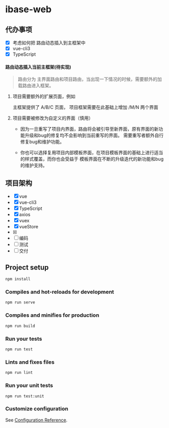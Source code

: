 # ibase-web

## 代办事项
- [x] 考虑如何把 路由动态插入到主框架中
- [x] vue-cli3
- [x] TypeScript

#### 路由动态插入当前主框架(待实现)

> 路由分为 主界面路由和项目路由，当出现一下情况的时候，需要额外的加载路由进入框架。

1. 项目需要额外的扩展页面，例如
    
    主框架提供了 A/B/C 页面，
    项目框架需要在此基础上增加 /M/N 两个界面
    
2. 项目需要被修改为自定义的界面（慎用）
    
    * 因为一旦重写了项目内界面，路由将会被引导至新界面，原有界面的新功能升级和bug的修复均不会影响到当前重写的界面。
    需要重写者额外自行修复bug和维护功能。
    
    * 你也可以选择复用项目内部模板界面，在项目模板界面的基础上进行适当的样式覆盖，而你也会受益于 模板界面在不断的升级迭代的新功能和bug的维护支持。    



## 项目架构

- [x] vue
- [x] vue-cli3
- [x] TypeScript
- [x] axios
- [x] vuex
- [x] vueStore
- [x] 
- [ ] 编码
- [ ] 测试
- [ ] 交付

## Project setup
```
npm install
```

### Compiles and hot-reloads for development
```
npm run serve
```

### Compiles and minifies for production
```
npm run build
```

### Run your tests
```
npm run test
```

### Lints and fixes files
```
npm run lint
```

### Run your unit tests
```
npm run test:unit
```

### Customize configuration
See [Configuration Reference](https://cli.vuejs.org/config/).
